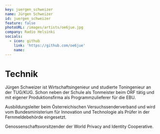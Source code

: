 ```yaml
---
key: juergen_schweizer
name: Jürgen Schweizer
id: juergen_schweizer
feature: false
photoURL: /images/artists/oe6jue.jpg
company: Radio Helsinki
socials:
  - icon: github
    link: 'https://github.com/oe6jue'
    name: 
---
```

# Technik

Jürgen Schweizer ist Wirtschaftsingenieur und studierte Toningenieur an der TUG/KUG. Schon neben der Schule als Tonmeister beim ORF tätig und mit eigener Produktionsfirma als Programmzulieferer für die EBU.


Ausbildungsleiter beim Österreichischen Versuchssenderverband und wird vom Bundesministerium für Innovation und Technologie als Prüfer in der Fernmeldebehörde eingesetzt.


Genossenschaftsvorsitzender der World Privacy and Identity Cooperative.
